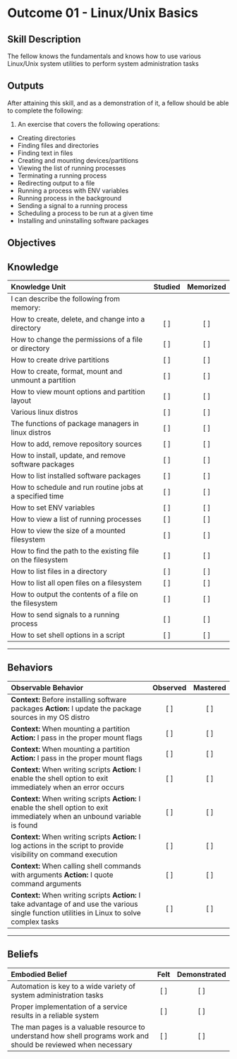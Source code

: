 # Outcome 01 - Linux/Unix Basics

Skill Description
-----------------
The fellow knows the fundamentals and knows how to use various Linux/Unix system utilities to perform system administration tasks


Outputs
-------
After attaining this skill, and as a demonstration of it, a fellow should be able to complete the following:

1. An exercise that covers the following operations:
  - Creating directories
  - Finding files and directories
  - Finding text in files
  - Creating and mounting devices/partitions
  - Viewing the list of running processes
  - Terminating a running process
  - Redirecting output to a file
  - Running a process with ENV variables
  - Running process in the background
  - Sending a signal to a running process
  - Scheduling a process to be run at a given time
  - Installing and uninstalling software packages


**Objectives**
--------------

## **Knowledge**

| Knowledge Unit   |      Studied      | Memorized |
|:-----------------|:-----------------:|:---------:|
| I can describe the following from memory: | | |
| How to create, delete, and change into a directory   | [ ] | [ ] |
| How to change the permissions of a file or directory | [ ] | [ ] |
| How to create drive partitions                       | [ ] | [ ] |
| How to create, format, mount and unmount a partition | [ ] | [ ] |
| How to view mount options and partition layout       | [ ] | [ ] |
| Various linux distros | [ ] | [ ] |
| The functions of package managers in linux distros | [ ] | [ ] |
| How to add, remove repository sources            | [ ] | [ ] |
| How to install, update, and remove software packages | [ ] | [ ] |
| How to list installed software packages          | [ ] | [ ] |
| How to schedule and run routine jobs at a specified time | [ ] | [ ] |
| How to set ENV variables                                    | [ ] | [ ] |
| How to view a list of running processes                     | [ ] | [ ] |
| How to view the size of a mounted filesystem                | [ ] | [ ] |
| How to find the path to the existing file on the filesystem | [ ] | [ ] |
| How to list files in a directory                            | [ ] | [ ] |
| How to list all open files on a filesystem                  | [ ] | [ ] |
| How to output the contents of a file on the filesystem      | [ ] | [ ] |
| How to send signals to a running process | [ ] | [ ] |
| How to set shell options in a script | [ ] | [ ] |


----------------


## **Behaviors**

| Observable Behavior   |      Observed      | Mastered |
|:----------------------|:------------------:|:--------:|
| **Context:** Before installing software packages **Action:** I update the package sources in my OS distro | [ ] | [ ]  |
| **Context:** When mounting a partition **Action:** I pass in the proper mount flags | [ ] | [ ]  |
| **Context:** When mounting a partition **Action:** I pass in the proper mount flags | [ ] | [ ]  |
| **Context:** When writing scripts **Action:** I enable the shell option to exit immediately when an error occurs | [ ] | [ ]  |
| **Context:** When writing scripts **Action:** I enable the shell option to exit immediately when an unbound variable is found | [ ] | [ ]  |
| **Context:** When writing scripts **Action:** I log actions in the script to provide visibility on command execution | [ ] | [ ]  |
| **Context:** When calling shell commands with arguments **Action:** I quote command arguments | [ ] | [ ]  |
| **Context:** When writing scripts **Action:** I take advantage of and use the various single function utilities in Linux to solve complex tasks | [ ] | [ ]  |


--------------


## **Beliefs**

| Embodied Belief   |      Felt          | Demonstrated |
|:------------------|:------------------:|:------------:|
| Automation is key to a wide variety of system administration tasks | [ ] | [ ] |
| Proper implementation of a service results in a reliable system | [ ] | [ ] |
| The man pages is a valuable resource to understand how shell programs work and should be reviewed when necessary | [ ] | [ ] |

